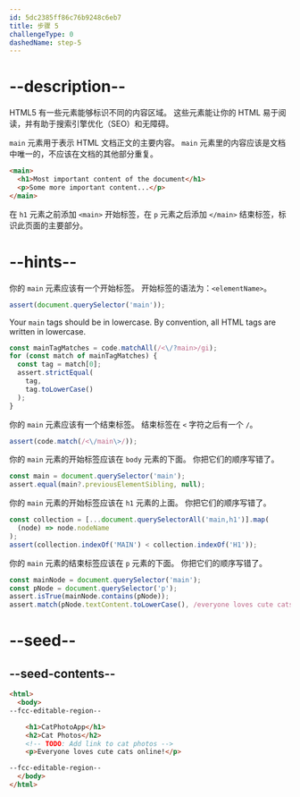 ```yaml
---
id: 5dc2385ff86c76b9248c6eb7
title: 步骤 5
challengeType: 0
dashedName: step-5
---
```


# --description--

HTML5 有一些元素能够标识不同的内容区域。 这些元素能让你的 HTML 易于阅读，并有助于搜索引擎优化（SEO）和无障碍。

`main` 元素用于表示 HTML 文档正文的主要内容。 `main` 元素里的内容应该是文档中唯一的，不应该在文档的其他部分重复。

```html
<main>
  <h1>Most important content of the document</h1>
  <p>Some more important content...</p>
</main>
```

在 `h1` 元素之前添加 `<main>` 开始标签，在 `p` 元素之后添加 `</main>` 结束标签，标识此页面的主要部分。

# --hints--

你的 `main` 元素应该有一个开始标签。 开始标签的语法为：`<elementName>`。

```js
assert(document.querySelector('main'));
```

Your `main` tags should be in lowercase. By convention, all HTML tags are written in lowercase.

```js
const mainTagMatches = code.matchAll(/<\/?main>/gi);
for (const match of mainTagMatches) {
  const tag = match[0];
  assert.strictEqual(
    tag,
    tag.toLowerCase()
  );
}
```

你的 `main` 元素应该有一个结束标签。 结束标签在 `<` 字符之后有一个 `/`。

```js
assert(code.match(/<\/main\>/));
```

你的 `main` 元素的开始标签应该在 `body` 元素的下面。 你把它们的顺序写错了。

```js
const main = document.querySelector('main');
assert.equal(main?.previousElementSibling, null);
```

你的 `main` 元素的开始标签应该在 `h1` 元素的上面。 你把它们的顺序写错了。

```js
const collection = [...document.querySelectorAll('main,h1')].map(
  (node) => node.nodeName
);
assert(collection.indexOf('MAIN') < collection.indexOf('H1'));
```

你的 `main` 元素的结束标签应该在 `p` 元素的下面。 你把它们的顺序写错了。

```js
const mainNode = document.querySelector('main');
const pNode = document.querySelector('p');
assert.isTrue(mainNode.contains(pNode));
assert.match(pNode.textContent.toLowerCase(), /everyone loves cute cats online!/);
```

# --seed--

## --seed-contents--

```html
<html>
  <body>
--fcc-editable-region--

    <h1>CatPhotoApp</h1>
    <h2>Cat Photos</h2>
    <!-- TODO: Add link to cat photos -->
    <p>Everyone loves cute cats online!</p>

--fcc-editable-region--
  </body>
</html>
```

